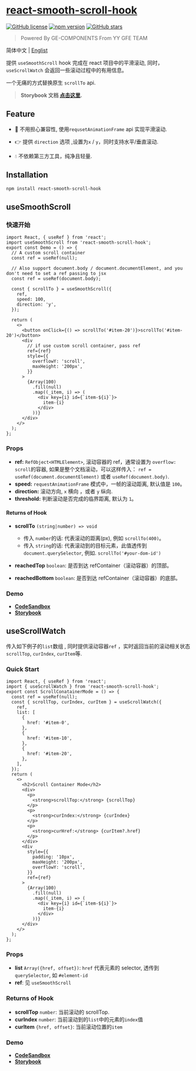 # [react-smooth-scroll-hook](https://github.com/ron0115/react-smooth-scroll-hook)

[![GitHub license](https://img.shields.io/github/license/ron0115/react-smooth-scroll-hook?style=flat)](https://github.com/ron0115/react-smooth-scroll-hook/blob/master/LICENSE)
[![npm version](http://img.shields.io/npm/v/react-smooth-scroll-hook.svg?style=flat)](https://npmjs.org/package/react-smooth-scroll-hook)
[![GitHub stars](https://img.shields.io/github/stars/ron0115/react-smooth-scroll-hook?style=flat)](https://github.com/ron0115/react-smooth-scroll-hook/stargazers)

> Powered By GE-COMPONENTS From YY GFE TEAM

简体中文 | [Englist](./README.md)

提供 `useSmoothScroll` hook 完成在 react 项目中的平滑滚动, 同时， `useScrollWatch` 会返回一些滚动过程中的有用信息。

一个无痛的方式替换原生 `scrollTo` api.

> **Storybook 文档 <a target="_blank" href="https://ron0115.best/react-smooth-scroll-hook/?path=/docs/main-usesmoothscroll--docs" >点击这里</a>.**

## Feature

- 🚀 不用担心兼容性, 使用`requsetAnimationFrame` api 实现平滑滚动.

- 👉 提供 `direction` 选项 ,设置为`x` / `y`，同时支持水平/垂直滚动.

- 💧 不依赖第三方工具，纯净且轻量.

## Installation

```sh
npm install react-smooth-scroll-hook
```

## useSmoothScroll

### 快速开始

```tsx
import React, { useRef } from 'react';
import useSmoothScroll from 'react-smooth-scroll-hook';
export const Demo = () => {
  // A custom scroll container
  const ref = useRef(null);

  // Also support document.body / document.documentElement, and you don't need to set a ref passing to jsx
  const ref = useRef(document.body);

  const { scrollTo } = useSmoothScroll({
    ref,
    speed: 100,
    direction: 'y',
  });

  return (
    <>
      <button onClick={() => scrollTo('#item-20')}>scrollTo('#item-20')</button>
      <div
        // if use custom scroll container, pass ref
        ref={ref}
        style={{
          overflowY: 'scroll',
          maxHeight: '200px',
        }}
      >
        {Array(100)
          .fill(null)
          .map((_item, i) => (
            <div key={i} id={`item-${i}`}>
              item-{i}
            </div>
          ))}
      </div>
    </>
  );
};
```

### Props

- **ref:** `RefObject<HTMLElement>`, 滚动容器的 ref，通常设置为 `overflow: scroll`的容器, 如果是整个文档滚动，可以这样传入： `ref = useRef(document.documentElement)` 或者 `useRef(document.body)`.
- **speed:** `requestAnimationFrame` 模式中，一帧的滚动距离, 默认值是 `100`。
- **direction:** 滚动方向, `x` 横向 ，或者 `y` 纵向.
- **threshold:** 判断滚动是否完成的临界距离, 默认为 `1`。

#### Returns of Hook

- **scrollTo** `(string|number) => void`

  - 传入 `number`的话: 代表滚动的距离(px), 例如 `scrollTo(400)`。
  - 传入 `string`的话: 代表滚动到的目标元素，此值透传到 `document.querySelector`, 例如. `scrollTo('#your-dom-id')`

- **reachedTop** `boolean`: 是否到达 refContainer（滚动容器）的顶部。

- **reachedBottom** `boolean`: 是否到达 refContainer（滚动容器）的底部。

### Demo

- **<a target="_blank" href="https://codesandbox.io/s/usesmoothscroll-2zt20?file=/Body.stories.tsx" >CodeSandbox</a>**
- **<a target="_blank" href="https://ron0115.best/react-smooth-scroll-hook/?path=/docs/main-usesmoothscroll--docs" >Storybook</a>**

## useScrollWatch

传入如下例子的`list`数组 , 同时提供滚动容器`ref` ，实时返回当前的滚动相关状态 `scrollTop`, `curIndex`, `curItem`等.

### Quick Start

```tsx
import React, { useRef } from 'react';
import { useScrollWatch } from 'react-smooth-scroll-hook';
export const ScrollConatainerMode = () => {
  const ref = useRef(null);
  const { scrollTop, curIndex, curItem } = useScrollWatch({
    ref,
    list: [
      {
        href: '#item-0',
      },
      {
        href: '#item-10',
      },
      {
        href: '#item-20',
      },
    ],
  });
  return (
    <>
      <h2>Scroll Container Mode</h2>
      <div>
        <p>
          <strong>scrollTop:</strong> {scrollTop}
        </p>
        <p>
          <strong>curIndex:</strong> {curIndex}
        </p>
        <p>
          <strong>curHref:</strong> {curItem?.href}
        </p>
      </div>
      <div
        style={{
          padding: '10px',
          maxHeight: '200px',
          overflowY: 'scroll',
        }}
        ref={ref}
      >
        {Array(100)
          .fill(null)
          .map((_item, i) => (
            <div key={i} id={`item-${i}`}>
              item-{i}
            </div>
          ))}
      </div>
    </>
  );
};
```

### Props

- **list** `Array({href, offset})`: `href` 代表元素的 selector, 透传到`querySelector`, 如 `#element-id`
- **ref**: 见 `useSmoothScroll`

### Returns of Hook

- **scrollTop** `number`: 当前滚动的 scrollTop.
- **curIndex** `number`: 当前滚动到的`list`中的元素的`index`值
- **curItem** `{href, offset}`: 当前滚动位置的`item`

### Demo

- **<a target="_blank" href="https://codesandbox.io/s/gifted-field-5b3ui?file=/UseScrollWatch.stories.tsx:9-24" >CodeSandbox</a>**
- **<a target="_blank" href="https://ron0115.best/react-smooth-scroll-hook/?path=/docs/more-usescrollwatch--docs" >Storybook</a>**
